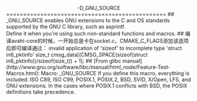 <center>-D_GNU_SOURCE</center>
===============================================
## _GNU_SOURCE enables GNU extensions to the C and OS standards supported by the GNU C library, such as asprintf.<br>
Define it when you're using such non-standard functions and macros.
## 编译avahi-core的时候，一开始总是卡在socket.c，CMAKE_C_FLAGS添加该选项后即可编译通过：
invalid application of 'sizeof' to incomplete type 'struct in6_pktinfo' size_t cmsg_data[(CMSG_SPACE(sizeof(struct in6_pktinfo))/sizeof(size_t)) + 1];
## [From glibc manual](http://www.gnu.org/software/libc/manual/html_node/Feature-Test-Macros.html):
Macro: _GNU_SOURCE
If you define this macro, everything is included: ISO C89, ISO C99, POSIX.1, POSIX.2, BSD, SVID, X/Open, LFS, and GNU extensions. In the cases where POSIX.1 conflicts with BSD, the POSIX definitions take precedence.
